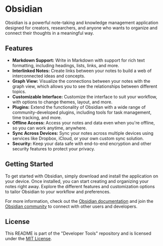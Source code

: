 # Obsidian

Obsidian is a powerful note-taking and knowledge management application designed for creators, researchers, and anyone who wants to organize and connect their thoughts in a meaningful way.

## Features

- **Markdown Support:** Write in Markdown with support for rich text formatting, including headings, lists, links, and more.
- **Interlinked Notes:** Create links between your notes to build a web of interconnected ideas and concepts.
- **Graph View:** Visualize the connections between your notes with the graph view, which allows you to see the relationships between different topics.
- **Customizable Interface:** Customize the interface to suit your workflow, with options to change themes, layout, and more.
- **Plugins:** Extend the functionality of Obsidian with a wide range of community-developed plugins, including tools for task management, time tracking, and more.
- **Offline Access:** Access your notes and data even when you're offline, so you can work anytime, anywhere.
- **Sync Across Devices:** Sync your notes across multiple devices using services like Dropbox, iCloud, or your own custom sync solution.
- **Security:** Keep your data safe with end-to-end encryption and other security features to protect your privacy.

## Getting Started

To get started with Obsidian, simply download and install the application on your device. Once installed, you can start creating and organizing your notes right away. Explore the different features and customization options to tailor Obsidian to your workflow and preferences.

For more information, check out the [Obsidian documentation](https://help.obsidian.md/) and join the [Obsidian community](https://forum.obsidian.md/) to connect with other users and developers.

## License

This README is part of the "Developer Tools" repository and is licensed under the [MIT License](../LICENSE).
